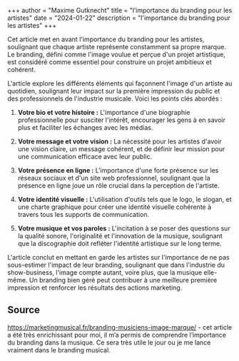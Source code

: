 +++
author = "Maxime Gutknecht"
title = "l’importance du branding pour les artistes"
date = "2024-01-22"
description = "l'importance du branding pour les artistes"
+++

Cet article met en avant l'importance du branding pour les artistes, soulignant que chaque artiste représente constamment sa propre marque. Le branding, défini comme l'image voulue et perçue d'un projet artistique, est considéré comme essentiel pour construire un projet ambitieux et cohérent.

L'article explore les différents éléments qui façonnent l'image d'un artiste au quotidien, soulignant leur impact sur la première impression du public et des professionnels de l'industrie musicale. Voici les points clés abordés :

1.	**Votre bio et votre histoire :** L'importance d'une biographie professionnelle pour susciter l'intérêt, encourager les gens à en savoir plus et faciliter les échanges avec les médias.

2.	**Votre message et votre vision :** La nécessité pour les artistes d'avoir une vision claire, un message cohérent, et de définir leur mission pour une communication efficace avec leur public.

3.	**Votre présence en ligne :** L'importance d'une forte présence sur les réseaux sociaux et d'un site web professionnel, soulignant que la présence en ligne joue un rôle crucial dans la perception de l'artiste.

4.	**Votre identité visuelle :** L'utilisation d'outils tels que le logo, le slogan, et une charte graphique pour créer une identité visuelle cohérente à travers tous les supports de communication.

5.	**Votre musique et vos paroles :** L'incitation à se poser des questions sur la qualité sonore, l'originalité et l'innovation de la musique, soulignant que la discographie doit refléter l'identité artistique sur le long terme.

L'article conclut en mettant en garde les artistes sur l'importance de ne pas sous-estimer l'impact de leur branding, soulignant que dans l'industrie du show-business, l'image compte autant, voire plus, que la musique elle-même. Un branding bien géré peut contribuer à une meilleure première impression et renforcer les résultats des actions marketing.

## Source

https://marketingmusical.fr/branding-musiciens-image-marque/ - cet article a été très enrichissant pour moi, il m’a permis de comprendre l’importance du branding dans la musique. Ce sera très utile le jour ou je me lance vraiment dans le branding musical.
